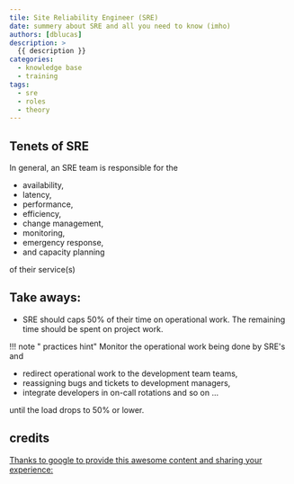```yaml
---
tile: Site Reliability Engineer (SRE)
date: summery about SRE and all you need to know (imho)
authors: [dblucas]
description: >
  {{ description }}
categories:
  - knowledge base
  - training
tags:
  - sre
  - roles
  - theory
---
```


## Tenets of SRE

In general, an SRE team is responsible for the

  - availability, 
  - latency, 
  - performance, 
  - efficiency, 
  - change management, 
  - monitoring, 
  - emergency response, 
  - and capacity planning 

of their service(s)

## Take aways:

- SRE should caps 50% of their time on operational work. The remaining time should be spent on project work. 

!!! note " practices hint"
  Monitor the operational work being done by SRE's and
  
  - redirect operational work to the development team teams, 
  - reassigning bugs and tickets to development managers, 
  - integrate developers in on-call rotations and so on ...
  
  until the load drops to 50% or lower.

## credits

[Thanks to google to provide this awesome content and sharing your experience:](https://sre.google/books/)
